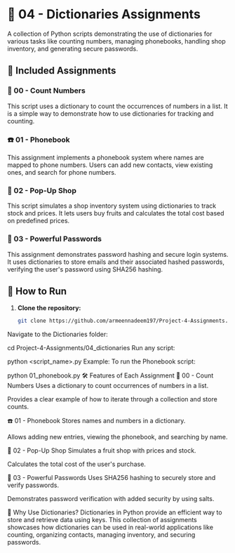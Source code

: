 # 📖 04 - Dictionaries Assignments

A collection of Python scripts demonstrating the use of dictionaries for various tasks like counting numbers, managing phonebooks, handling shop inventory, and generating secure passwords.

## 📂 Included Assignments

### 🔢 00 - Count Numbers
This script uses a dictionary to count the occurrences of numbers in a list. It is a simple way to demonstrate how to use dictionaries for tracking and counting.

### ☎️ 01 - Phonebook
This assignment implements a phonebook system where names are mapped to phone numbers. Users can add new contacts, view existing ones, and search for phone numbers.

### 🏪 02 - Pop-Up Shop
This script simulates a shop inventory system using dictionaries to track stock and prices. It lets users buy fruits and calculates the total cost based on predefined prices.

### 🔐 03 - Powerful Passwords
This assignment demonstrates password hashing and secure login systems. It uses dictionaries to store emails and their associated hashed passwords, verifying the user's password using SHA256 hashing.

## 🚀 How to Run

1. **Clone the repository:**
   ```bash
   git clone https://github.com/armeennadeem197/Project-4-Assignments.git
Navigate to the Dictionaries folder:

cd Project-4-Assignments/04_dictionaries
Run any script:

python <script_name>.py
Example:
To run the Phonebook script:

python 01_phonebook.py
🛠 Features of Each Assignment
🔢 00 - Count Numbers
Uses a dictionary to count occurrences of numbers in a list.

Provides a clear example of how to iterate through a collection and store counts.

☎️ 01 - Phonebook
Stores names and numbers in a dictionary.

Allows adding new entries, viewing the phonebook, and searching by name.

🏪 02 - Pop-Up Shop
Simulates a fruit shop with prices and stock.

Calculates the total cost of the user's purchase.

🔐 03 - Powerful Passwords
Uses SHA256 hashing to securely store and verify passwords.

Demonstrates password verification with added security by using salts.

📌 Why Use Dictionaries?
Dictionaries in Python provide an efficient way to store and retrieve data using keys. This collection of assignments showcases how dictionaries can be used in real-world applications like counting, organizing contacts, managing inventory, and securing passwords.